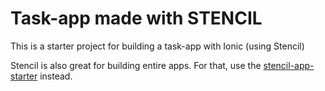 # Task-app made with STENCIL

This is a starter project for building a task-app with Ionic (using Stencil)

Stencil is also great for building entire apps. For that, use the [stencil-app-starter](https://github.com/ionic-team/stencil-app-starter) instead.
